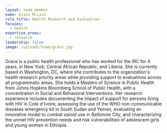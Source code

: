 ```yaml
---
layout: team_member
name: Grace McLain
role_title: Health Research and Evaluation
focuses:
  - health
expertise_areas:
  - research
leadership: false
image: /uploads/team/grace.jpg
---
```


Grace is a public health professional who has worked for the IRC for 4 years, in New York, Central African Republic, and Liberia. She is currently based in Washington, DC, where she contributes to the organization's health research priority areas while providing support to evaluations across all programmatic areas. She holds a Masters of Science in Public Health from Johns Hopkins Bloomberg School of Public Health, with a concentration in Social and Behavioral Interventions. Her research experience includes documenting the impact of support for persons living with HIV in Cote d'Ivoire, assessing the use of the WHO non-communicable diseases emergency kit in South Sudan and Yemen, evaluating an innovative model to combat opioid use in Baltimore City, and characterizing the unmet HIV prevention needs and risk vulnerabilities of adolescent girls and young women in Ethiopia.&nbsp;